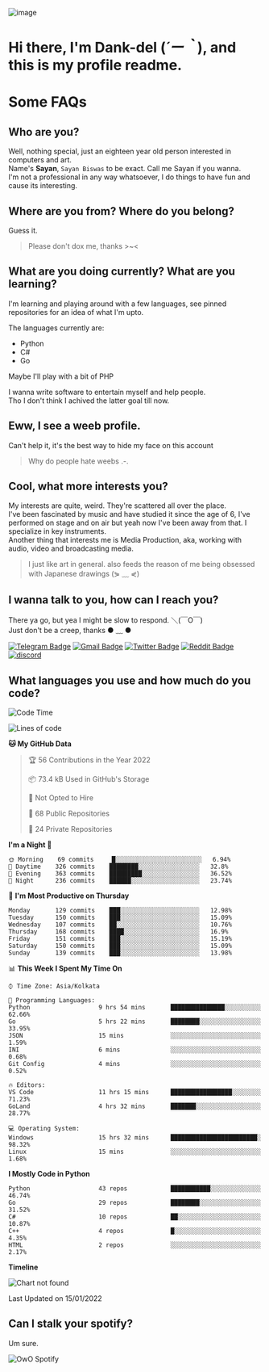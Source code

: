 ![image](https://user-images.githubusercontent.com/63096193/125182844-29f20800-e22f-11eb-8dc9-b0f2d29647bb.png)

# **Hi there, I'm Dank-del (*´ー｀*), and this is my profile readme.**
<!--  [![Profile views](https://gpvc.arturio.dev/dank-del)](https://github.com/dank-del) -->
# Some FAQs

## **Who are you?**

Well, nothing special, just an eighteen year old person interested in computers and art. \
Name's **Sayan**, `Sayan Biswas` to be exact. Call me Sayan if you wanna. \
I'm not a professional in any way whatsoever, I do things to have fun and cause its interesting.

## **Where are you from? Where do you belong?**

Guess it.
> Please don't dox me, thanks >~<

## **What are you doing currently? What are you learning?**

I'm learning and playing around with a few languages, see pinned repositories for an idea of what I'm upto.

The languages currently are:

- Python
- C#
- Go

Maybe I'll play with a bit of PHP

I wanna write software to entertain myself and help people. \
Tho I don't think I achived the latter goal till now.

## **Eww, I see a weeb profile.**

Can't help it, it's the best way to hide my face on this account
> Why do people hate weebs .-.

## **Cool, what more interests you?**

My interests are quite, weird. They're scattered all over the place. \
I've been fascinated by music and have studied it since the age of 6, I've performed on stage and on air but yeah now I've been away from that. I specialize in key instruments. \
Another thing that interests me is Media Production, aka, working with audio, video and broadcasting media.

> I just like art in general. also feeds the reason of me being obsessed with Japanese drawings (⋟ ﹏ ⋞)

## **I wanna talk to you, how can I reach you?**

There ya go, but yea I might be slow to respond. ＼(￣O￣) \
Just don't be a creep, thanks ● ﹏ ●

[![Telegram Badge](https://img.shields.io/badge/-dank_as_fuck-1ca0f1?style=flat-square&logo=telegram&logoColor=white&link=https://t.me/dank_as_fuck)](https://t.me/dank_as_fuck)
[![Gmail Badge](https://img.shields.io/badge/-chizuru@kanojo.tk-c14438?style=flat-square&logo=Gmail&logoColor=white&link=mailto:chizuru@kanojo.tk)](mailto:chizuru@kanojo.tk)
[![Twitter Badge](https://img.shields.io/twitter/follow/TheDankDel?style=social)](https://twitter.com/TheDankDel)
[![Reddit Badge](https://img.shields.io/reddit/user-karma/combined/dank_as_fuck_?style=social)](https://www.reddit.com/user/dank_as_fuck_/)
[![discord](https://discord-md-badge.vercel.app/api/shield/506536929152466945?style=social)](https://discordapp.com/users/506536929152466945)

## **What languages you use and how much do you code?**

<!--START_SECTION:waka-->
![Code Time](http://img.shields.io/badge/Code%20Time-347%20hrs%2035%20mins-blue)

![Lines of code](https://img.shields.io/badge/From%20Hello%20World%20I%27ve%20Written-870%20Thousand%20lines%20of%20code-blue)

**🐱 My GitHub Data** 

> 🏆 56 Contributions in the Year 2022
 > 
> 📦 73.4 kB Used in GitHub's Storage 
 > 
> 🚫 Not Opted to Hire
 > 
> 📜 68 Public Repositories 
 > 
> 🔑 24 Private Repositories  
 > 
**I'm a Night 🦉** 

```text
🌞 Morning    69 commits     █░░░░░░░░░░░░░░░░░░░░░░░░   6.94% 
🌆 Daytime    326 commits    ████████░░░░░░░░░░░░░░░░░   32.8% 
🌃 Evening    363 commits    █████████░░░░░░░░░░░░░░░░   36.52% 
🌙 Night      236 commits    ██████░░░░░░░░░░░░░░░░░░░   23.74%

```
📅 **I'm Most Productive on Thursday** 

```text
Monday       129 commits    ███░░░░░░░░░░░░░░░░░░░░░░   12.98% 
Tuesday      150 commits    ███░░░░░░░░░░░░░░░░░░░░░░   15.09% 
Wednesday    107 commits    ██░░░░░░░░░░░░░░░░░░░░░░░   10.76% 
Thursday     168 commits    ████░░░░░░░░░░░░░░░░░░░░░   16.9% 
Friday       151 commits    ███░░░░░░░░░░░░░░░░░░░░░░   15.19% 
Saturday     150 commits    ███░░░░░░░░░░░░░░░░░░░░░░   15.09% 
Sunday       139 commits    ███░░░░░░░░░░░░░░░░░░░░░░   13.98%

```


📊 **This Week I Spent My Time On** 

```text
⌚︎ Time Zone: Asia/Kolkata

💬 Programming Languages: 
Python                   9 hrs 54 mins       ███████████████░░░░░░░░░░   62.66% 
Go                       5 hrs 22 mins       ████████░░░░░░░░░░░░░░░░░   33.95% 
JSON                     15 mins             ░░░░░░░░░░░░░░░░░░░░░░░░░   1.59% 
INI                      6 mins              ░░░░░░░░░░░░░░░░░░░░░░░░░   0.68% 
Git Config               4 mins              ░░░░░░░░░░░░░░░░░░░░░░░░░   0.52%

🔥 Editors: 
VS Code                  11 hrs 15 mins      █████████████████░░░░░░░░   71.23% 
GoLand                   4 hrs 32 mins       ███████░░░░░░░░░░░░░░░░░░   28.77%

💻 Operating System: 
Windows                  15 hrs 32 mins      ████████████████████████░   98.32% 
Linux                    15 mins             ░░░░░░░░░░░░░░░░░░░░░░░░░   1.68%

```

**I Mostly Code in Python** 

```text
Python                   43 repos            ███████████░░░░░░░░░░░░░░   46.74% 
Go                       29 repos            ████████░░░░░░░░░░░░░░░░░   31.52% 
C#                       10 repos            ██░░░░░░░░░░░░░░░░░░░░░░░   10.87% 
C++                      4 repos             █░░░░░░░░░░░░░░░░░░░░░░░░   4.35% 
HTML                     2 repos             ░░░░░░░░░░░░░░░░░░░░░░░░░   2.17%

```


**Timeline**

![Chart not found](https://raw.githubusercontent.com/Dank-del/Dank-del/main/charts/bar_graph.png) 


 Last Updated on 15/01/2022
<!--END_SECTION:waka-->

## **Can I stalk your spotify?**

Um sure.

![OwO Spotify](https://spotify-recently-played-readme.vercel.app/api?user=31fdrsslnr7nvq4ytqwtw7c4rxfm&count=5)

